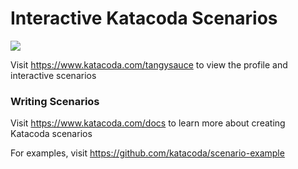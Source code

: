 # Interactive Katacoda Scenarios

[![](http://shields.katacoda.com/katacoda/tangysauce/count.svg)](https://www.katacoda.com/tangysauce "Get your profile on Katacoda.com")

Visit https://www.katacoda.com/tangysauce to view the profile and interactive scenarios

### Writing Scenarios
Visit https://www.katacoda.com/docs to learn more about creating Katacoda scenarios

For examples, visit https://github.com/katacoda/scenario-example
